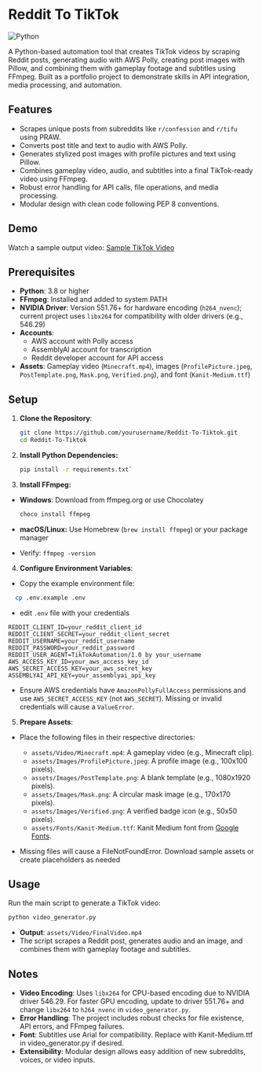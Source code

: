 
# Reddit To TikTok

![Python](https://img.shields.io/badge/python-3.8+-blue.svg)

A Python-based automation tool that creates TikTok videos by scraping Reddit posts, generating audio with AWS Polly, creating post images with Pillow, and combining them with gameplay footage and subtitles using FFmpeg. Built as a portfolio project to demonstrate skills in API integration, media processing, and automation.

## Features
- Scrapes unique posts from subreddits like `r/confession` and `r/tifu` using PRAW.
- Converts post title and text to audio with AWS Polly.
- Generates stylized post images with profile pictures and text using Pillow.
- Combines gameplay video, audio, and subtitles into a final TikTok-ready video using FFmpeg.
- Robust error handling for API calls, file operations, and media processing.
- Modular design with clean code following PEP 8 conventions.

## Demo
Watch a sample output video: [Sample TikTok Video](https://youtube.com/shorts/HWlSvb_jRVc)


## Prerequisites
- **Python**: 3.8 or higher
- **FFmpeg**: Installed and added to system PATH
- **NVIDIA Driver**: Version 551.76+ for hardware encoding (`h264_nvenc`); current project uses `libx264` for compatibility with older drivers (e.g., 546.29)
- **Accounts**:
  - AWS account with Polly access
  - AssemblyAI account for transcription
  - Reddit developer account for API access
- **Assets**: Gameplay video (`Minecraft.mp4`), images (`ProfilePicture.jpeg`, `PostTemplate.png`, `Mask.png`, `Verified.png`), and font (`Kanit-Medium.ttf`)

## Setup
1. **Clone the Repository**:
   ```bash
   git clone https://github.com/yourusername/Reddit-To-Tiktok.git
   cd Reddit-To-Tiktok
 2. **Install Python Dependencies:**
    ```bash
    pip install -r requirements.txt`
3. **Install FFmpeg:**
 - **Windows**: Download from ffmpeg.org or use Chocolatey
	
	```bash
	choco install ffmpeg
	```

- **macOS/Linux:** Use Homebrew (`brew install ffmpeg`) or your package manager
- Verify: `ffmpeg -version`

4. **Configure Environment Variables**:
-	Copy the example environment file:
  ``` bash
    cp .env.example .env 
   ```
   - edit `.env` file with your credentials
   
```plaintext 
REDDIT_CLIENT_ID=your_reddit_client_id
REDDIT_CLIENT_SECRET=your_reddit_client_secret
REDDIT_USERNAME=your_reddit_username
REDDIT_PASSWORD=your_reddit_password
REDDIT_USER_AGENT=TikTokAutomation/1.0 by your_username
AWS_ACCESS_KEY_ID=your_aws_access_key_id
AWS_SECRET_ACCESS_KEY=your_aws_secret_key
ASSEMBLYAI_API_KEY=your_assemblyai_api_key
   ```

- Ensure AWS credentials have `AmazonPollyFullAccess` permissions and use `AWS_SECRET_ACCESS_KEY` (not `AWS_SECRET`). Missing or invalid credentials will cause a `ValueError`.


5. **Prepare Assets**:
- Place the following files in their respective directories:
	- `assets/Video/Minecraft.mp4`: A gameplay video (e.g., Minecraft clip).
	- `assets/Images/ProfilePicture.jpeg`: A profile image (e.g., 100x100 pixels).
	- `assets/Images/PostTemplate.png`: A blank template (e.g., 1080x1920 pixels).
	- `assets/Images/Mask.png`: A circular mask image (e.g., 170x170 pixels).
	- `assets/Images/Verified.png`: A verified badge icon (e.g., 50x50 pixels).
	- `assets/Fonts/Kanit-Medium.ttf`: Kanit Medium font from [Google Fonts](https://fonts.google.com/specimen/Kanit).

- Missing files will cause a FileNotFoundError. Download sample assets or create placeholders as needed

## Usage
Run the main script to generate a TikTok video:
```bash
python video_generator.py
```
- **Output**: `assets/Video/FinalVideo.mp4`
- The script scrapes a Reddit post, generates audio and an image, and combines them with gameplay footage and subtitles.

## Notes
- **Video Encoding**: Uses `libx264` for CPU-based encoding due to NVIDIA driver 546.29. For faster GPU encoding, update to driver 551.76+ and change `libx264` to `h264_nvenc` in `video_generator.py`.
- **Error Handling**: The project includes robust checks for file existence, API errors, and FFmpeg failures.
- **Font**: Subtitles use Arial for compatibility. Replace with Kanit-Medium.ttf in video_generator.py if desired.
- **Extensibility**: Modular design allows easy addition of new subreddits, voices, or video inputs.
